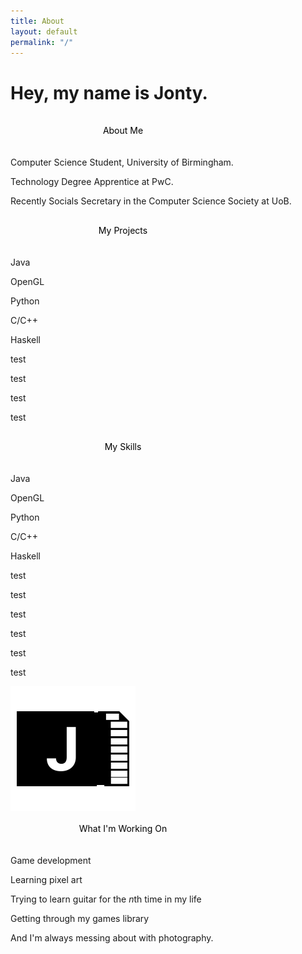 ```yaml
---
title: About
layout: default
permalink: "/"
---
```


<!-- <img src="favicon.ico" alt="Picture of me" style="width:130px;border-radius:50%;margin-left:20px;"/> -->
<h1 class="name-title">Hey, my name is Jonty.<div class="blinking-cursor"></div></h1>

<div class="row" id="row">
    <div class="col">
    <div class="card">
        <div class="card-heading">
        <svg width="360" height="50">
            <text x="180" y="30" text-anchor="middle">About Me</text>
        </svg>
        </div>
        <div class="card-content">
        <p>Computer Science Student, University of Birmingham.</p>
        <p>Technology Degree Apprentice at PwC.</p>
        <p>Recently Socials Secretary in the Computer Science Society at UoB.</p>
        </div>
    </div>
    <div class="card">
        <div class="card-heading">
        <svg width="360" height="50">
            <text x="180" y="30" text-anchor="middle">My Projects</text>
        </svg>
        </div>
        <div class="inner-wrapper">
        <div class="row">
            <div class="card-inner">
            <div class="card-text">
                <p>Java</p>
            </div>
            </div>
            <div class="card-inner">
            <div class="card-text">
                <p>OpenGL</p>
            </div>
            </div>
            <div class="card-inner">
            <div class="card-text">
                <p>Python</p>
            </div>
            </div>
        </div>
        <div class="row">
            <div class="card-inner">
            <div class="card-text">
                <p>C/C++</p>
            </div>
            </div>
            <div class="card-inner">
            <div class="card-text">
                <p>Haskell</p>
            </div>
            </div>
            <div class="card-inner">
            <div class="card-text">
                <p>test</p>
            </div>
            </div>
        </div>
        <div class="row">
            <div class="card-inner">
            <div class="card-text">
                <p>test<p>
            </div>
            </div>
            <div class="card-inner">
            <div class="card-text">
                <p>test<p>
            </div>
            </div>
            <div class="card-inner">
            <div class="card-text">
                <p>test</p>
            </div>
            </div>
        </div>
        </div>
    </div>
    </div>
    <div class="col">
    <div class="card">
        <div class="card-heading">
        <svg width="360" height="50">
            <text x="180" y="30" text-anchor="middle">My Skills</text>
        </svg>
        </div>
        <div class="inner-wrapper">
        <div class="row">
            <div class="card-inner">
            <div class="card-text">
                <p>Java</p>
            </div>
            </div>
            <div class="card-inner">
            <div class="card-text">
                <p>OpenGL</p>
            </div>
            </div>
            <div class="card-inner">
            <div class="card-text">
                <p>Python</p>
            </div>
            </div>
        </div>
        <div class="row">
            <div class="card-inner">
            <div class="card-text">
                <p>C/C++</p>
            </div>
            </div>
            <div class="card-inner">
            <div class="card-text">
                <p>Haskell</p>
            </div>
            </div>
            <div class="card-inner">
            <div class="card-text">
                <p>test</p>
            </div>
            </div>
        </div>
        <div class="row">
            <div class="card-inner">
            <div class="card-text">
                <p>test<p>
            </div>
            </div>
            <div class="card-inner">
            <div class="card-text">
                <p>test<p>
            </div>
            </div>
            <div class="card-inner">
            <div class="card-text">
                <p>test</p>
            </div>
            </div>
        </div>
        <div class="row">
            <div class="card-inner">
            <div class="card-text">
                <p>test<p>
            </div>
            </div>
            <div class="card-inner">
            <div class="card-text">
                <p>test<p>
            </div>
            </div>
            <div class="card-inner">
                <img src="/sd-card-logo.svg" alt="Site logo"/>
            </div>
        </div>
        </div>
    </div>
    <div class="card">
        <div class="card-heading">
        <svg width="360" height="50">
            <text x="180" y="30" text-anchor="middle">What I'm Working On</text>
        </svg>
        </div>
        <div class="card-content">
            <p>Game development</p>
            <p>Learning pixel art</p>
            <p>Trying to learn guitar for the <i>n</i>th time in my life</p>
            <p>Getting through my games library</p>
            <p>And I'm always messing about with photography.</p>
        </div>
    </div>
    </div>
</div>